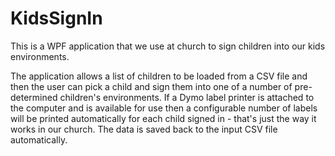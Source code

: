 # KidsSignIn

This is a WPF application that we use at church to sign children into our kids environments.

The application allows a list of children to be loaded from a CSV file and then the user can pick a child and sign them into one of a number of pre-determined children's environments. If a Dymo label printer is attached to the computer and is available for use then a configurable number of labels will be printed automatically for each child signed in - that's just the way it works in our church. The data is saved back to the input CSV file automatically.
